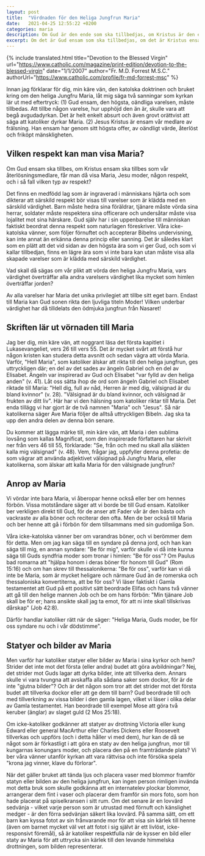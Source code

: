 ```yaml
---
layout: post
title:  "Vördnaden för den Heliga Jungfrun Maria"
date:   2021-04-25 12:55:22 +0200
categories: maria
description: Om Gud är den ende som ska tillbedjas, om Kristus är den ende som ska dyrkas som vår frälsare, vilket slags heder kan då visas Maria, Jesu moder?
excerpt: Om det är Gud ensam som ska tillbedjas, om det är Kristus ensam som ska tillbedjas som vår återlösningsmedlare, får man då vörda Maria, Jesu moder, på något sätt, och i så fall vilken typ av vördnad?
---
```


{% include translated.html 
    title="Devotion to the Blessed Virgin" 
    url="https://www.catholic.com/magazine/print-edition/devotion-to-the-blessed-virgin" date="1/1/2007" 
    author="Fr. M.D. Forrest M.S.C." 
    authorUrl="https://www.catholic.com/profile/fr-md-forrest-msc"
%}

Innan jag förklarar för dig, min käre vän, den katolska doktrinen och bruket kring om den heliga Jungfru Maria, låt mig säga två sanningar som kyrkan lär ut med eftertryck: (1) Gud ensam, den högsta, oändliga varelsen, måste tillbedas. Att tillbe någon varelse, hur upphöjd den än är, skulle vara att begå avgudadyrkan. Det är helt enkelt absurt och även grovt orättvist att säga att katoliker dyrkar Maria. (2) Jesus Kristus är ensam vår medlare av frälsning. Han ensam har genom sitt högsta offer, av oändligt värde, återlöst och friköpt mänskligheten.


## Vilken respekt kan man visa Maria?

Om Gud ensam ska tillbes, om Kristus ensam ska tillbes som vår återlösningsmedlare, får man då visa Maria, Jesu moder, någon respekt, och i så fall vilken typ av respekt?

Det finns en medfödd lag som är ingraverad i människans hjärta och som dikterar att särskild respekt bör visas till varelser som är klädda med en särskild värdighet. Barn måste hedra sina föräldrar, tjänare måste vörda sina herrar, soldater måste respektera sina officerare och undersåtar måste visa lojalitet mot sina härskare. Gud själv har i sin uppenbarelse till människan faktiskt beordrat denna respekt som naturlagen föreskriver. Våra icke-katolska vänner, som följer förnuftet och accepterar Bibelns undervisning, kan inte annat än erkänna denna princip eller sanning. Det är således klart som en plätt att det vid sidan av den högsta ära som vi ger Gud, och som vi kallar tillbedjan, finns en lägre ära som vi inte bara kan utan måste visa alla skapade varelser som är klädda med särskild värdighet.

Vad skall då sägas om vår plikt att vörda den heliga Jungfru Maria, vars värdighet överträffar alla andra varelsers värdighet lika mycket som himlen överträffar jorden?

Av alla varelser har Maria det unika privilegiet att tillbe sitt eget barn. Endast till Maria kan Gud sonen rikta den ljuvliga titeln Moder! Vilken underbar värdighet har då tilldelats den ödmjuka jungfrun från Nasaret!

## Skriften lär ut vörnaden till Maria

Jag ber dig, min käre vän, att noggrant läsa det första kapitlet i Lukasevangeliet, vers 26 till vers 55. Det är mycket svårt att förstå hur någon kristen kan studera detta avsnitt och sedan vägra att vörda Maria. Varför, "Hell Maria", som katoliker älskar att rikta till den heliga jungfrun, ges uttryckligen där; en del av det sades av ängeln Gabriel och en del av Elisabet. Ängeln var inspirerad av Gud och Elisabet "var fylld av den heliga anden" (v. 41). Låt oss sätta ihop de ord som ängeln Gabriel och Elisabet riktade till Maria: "Hell dig, full av nåd, Herren är med dig, välsignad är du bland kvinnor" (v. 28). "Välsignad är du bland kvinnor, och välsignad är frukten av ditt liv". Här har vi den hälsning som katoliker riktar till Maria. Det enda tillägg vi har gjort är de två namnen "Maria" och "Jesus". Så när katolikerna säger Ave Maria följer de alltså uttryckligen Bibeln. Jag ska ta upp den andra delen av denna bön senare.

Du kommer att lägga märke till, min käre vän, att Maria i den sublima lovsång som kallas Magnificat, som den inspirerade författaren har skrivit ner från vers 46 till 55, förklarade: "Se, från och med nu skall alla släkten kalla mig välsignad" (v. 48). Vem, frågar jag, uppfyller denna profetia: de som vägrar att använda adjektivet välsignad på Jungfru Maria, eller katolikerna, som älskar att kalla Maria för den välsignade jungfrun?

## Anrop av Maria

Vi vördar inte bara Maria, vi åberopar henne också eller ber om hennes förbön. Vissa motståndare säger att vi borde be till Gud ensam. Katoliker ber verkligen direkt till Gud, för de anser att Fader vår är den bästa och vackraste av alla böner och reciterar den ofta. Men de ber också till Maria och ber henne att gå i förbön för dem tillsammans med sin gudomliga Son.

Våra icke-katolska vänner ber om varandras böner, och vi berömmer dem för detta. Men om jag kan säga till en syndare på denna jord, och han kan säga till mig, en annan syndare: "Be för mig", varför skulle vi då inte kunna säga till Guds syndfria moder som tronar i himlen: "Be för oss"? Om Paulus bad romarna att "hjälpa honom i deras böner för honom till Gud" (Rom 15:16) och om han skrev till thessalonikerna: "Be för oss", varför kan vi då inte be Maria, som är mycket heligare och närmare Gud än de romerska och thessaloniska konvertiterna, att be för oss? Vi läser faktiskt i Gamla testamentet att Gud på ett positivt sätt beordrade Elifas och hans två vänner att gå till den helige mannen Job och be om hans förbön: "Min tjänare Job skall be för er; hans ansikte skall jag ta emot, för att ni inte skall tillskrivas dårskap" (Job 42:8).

Därför handlar katoliker rätt när de säger: "Heliga Maria, Guds moder, be för oss syndare nu och i vår dödstimme".

## Statyer och bilder av Maria

Men varför har katoliker statyer eller bilder av Maria i sina kyrkor och hem? Strider det inte mot det första (eller andra) budet att göra avbildningar? Nej, det strider mot Guds lagar att dyrka bilder, inte att tillverka dem. Annars skulle vi vara tvungna att avskaffa alla sådana saker som dockor, för är de inte "gjutna bilder"? Och är det någon som tror att det strider mot det första budet att tillverka dockor eller att ge dem till barn? Gud beordrade till och med tillverkning av vissa bilder i den gamla lagen, vilket vi läser i olika delar av Gamla testamentet. Han beordrade till exempel Mose att göra två keruber (änglar) av slaget guld (2 Mos 25:18).

Om icke-katoliker godkänner att statyer av drottning Victoria eller kung Edward eller general MacArthur eller Charles Dickens eller Roosevelt tillverkas och uppförs (och i detta håller vi med dem), hur kan de då se något som är förkastligt i att göra en staty av den heliga jungfrun, mor till kungarnas konungars moder, och placera den på en framträdande plats? Vi ber våra vänner utanför kyrkan att vara rättvisa och inte försöka spela "krona jag vinner, klave du förlorar".

När det gäller bruket att tända ljus och placera vaser med blommor framför statyn eller bilden av den heliga jungfrun, kan ingen person rimligen invända mot detta bruk som skulle godkänna att en internatelev plockar blommor, arrangerar dem fint i vaser och placerar dem framför sin mors foto, som hon hade placerat på spiselkransen i sitt rum. Om det senare är en lovvärd sedvänja - vilket varje person som är utrustad med förnuft och känslighet medger - är den förra sedvänjan säkert lika lovvärd. På samma sätt, om ett barn kan kyssa fotot av sin frånvarande mor för att visa sin kärlek till henne (även om barnet mycket väl vet att fotot i sig självt är ett livlöst, icke-responsivt föremål), så är katoliker respektfulla när de kysser en bild eller staty av Maria för att uttrycka sin kärlek till den levande himmelska drottningen, som bilden representerar.
